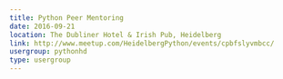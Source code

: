 ```yaml
---
title: Python Peer Mentoring
date: 2016-09-21
location: The Dubliner Hotel & Irish Pub, Heidelberg
link: http://www.meetup.com/HeidelbergPython/events/cpbfslyvmbcc/
usergroup: pythonhd
type: usergroup
---
```

